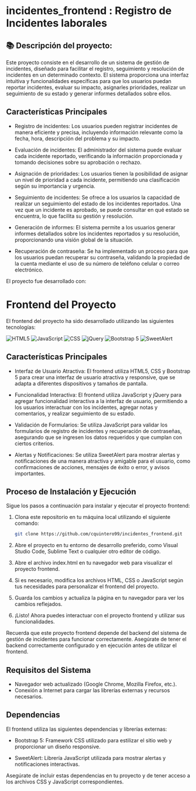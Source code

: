 # incidentes_frontend : Registro de Incidentes laborales 

## 📚 Descripción del proyecto:
Este proyecto consiste en el desarrollo de un sistema de gestión de incidentes, diseñado para facilitar el registro, seguimiento y resolución de incidentes en un determinado contexto. El sistema proporciona una interfaz intuitiva y funcionalidades específicas para que los usuarios puedan reportar incidentes, evaluar su impacto, asignarles prioridades, realizar un seguimiento de su estado y generar informes detallados sobre ellos.

## Características Principales

- Registro de incidentes: Los usuarios pueden registrar incidentes de manera eficiente y precisa, incluyendo información relevante como la fecha, hora, descripción del problema y su impacto.

- Evaluación de incidentes: El administrador del sistema puede evaluar cada incidente reportado, verificando la información proporcionada y tomando decisiones sobre su aprobación o rechazo.

- Asignación de prioridades: Los usuarios tienen la posibilidad de asignar un nivel de prioridad a cada incidente, permitiendo una clasificación según su importancia y urgencia.

- Seguimiento de incidentes: Se ofrece a los usuarios la capacidad de realizar un seguimiento del estado de los incidentes reportados. Una vez que un incidente es aprobado, se puede consultar en qué estado se encuentra, lo que facilita su gestión y resolución.

- Generación de informes: El sistema permite a los usuarios generar informes detallados sobre los incidentes reportados y su resolución, proporcionando una visión global de la situación.

- Recuperación de contraseña: Se ha implementado un proceso para que los usuarios puedan recuperar su contraseña, validando la propiedad de la cuenta mediante el uso de su número de teléfono celular o correo electrónico.



El proyecto fue desarrollado con:
# Frontend del Proyecto

El frontend del proyecto ha sido desarrollado utilizando las siguientes tecnologías:

![HTML5](https://img.shields.io/badge/HTML5-E34F26?style=for-the-badge&logo=html5&logoColor=white)
![JavaScript](https://img.shields.io/badge/JavaScript-F7DF1E?style=for-the-badge&logo=javascript&logoColor=black)
![CSS](https://img.shields.io/badge/CSS-1572B6?style=for-the-badge&logo=css3&logoColor=white)
![jQuery](https://img.shields.io/badge/jQuery-0769AD?style=for-the-badge&logo=jquery&logoColor=white)
![Bootstrap 5](https://img.shields.io/badge/Bootstrap-7952B3?style=for-the-badge&logo=bootstrap&logoColor=white)
![SweetAlert](https://img.shields.io/badge/SweetAlert-8B5CF6?style=for-the-badge&logo=sweetalert&logoColor=white)

## Características Principales

- Interfaz de Usuario Atractiva: El frontend utiliza HTML5, CSS y Bootstrap 5 para crear una interfaz de usuario atractiva y responsive, que se adapta a diferentes dispositivos y tamaños de pantalla.

- Funcionalidad Interactiva: El frontend utiliza JavaScript y jQuery para agregar funcionalidad interactiva a la interfaz de usuario, permitiendo a los usuarios interactuar con los incidentes, agregar notas y comentarios, y realizar seguimiento de su estado.

- Validación de Formularios: Se utiliza JavaScript para validar los formularios de registro de incidentes y recuperación de contraseñas, asegurando que se ingresen los datos requeridos y que cumplan con ciertos criterios.

- Alertas y Notificaciones: Se utiliza SweetAlert para mostrar alertas y notificaciones de una manera atractiva y amigable para el usuario, como confirmaciones de acciones, mensajes de éxito o error, y avisos importantes.

## Proceso de Instalación y Ejecución

Sigue los pasos a continuación para instalar y ejecutar el proyecto frontend:

1. Clona este repositorio en tu máquina local utilizando el siguiente comando:

   ```bash
   git clone https://github.com/cquintero99/incidentes_frontend.git
   ```
2. Abre el proyecto en tu entorno de desarrollo preferido, como Visual Studio Code, Sublime Text o cualquier otro editor de código.

3. Abre el archivo index.html en tu navegador web para visualizar el proyecto frontend.

4. Si es necesario, modifica los archivos HTML, CSS o JavaScript según tus necesidades para personalizar el frontend del proyecto.

5. Guarda los cambios y actualiza la página en tu navegador para ver los cambios reflejados.

6. ¡Listo! Ahora puedes interactuar con el proyecto frontend y utilizar sus funcionalidades.

Recuerda que este proyecto frontend depende del backend del sistema de gestión de incidentes para funcionar correctamente. Asegúrate de tener el backend correctamente configurado y en ejecución antes de utilizar el frontend.

## Requisitos del Sistema
- Navegador web actualizado (Google Chrome, Mozilla Firefox, etc.).
- Conexión a Internet para cargar las librerías externas y recursos necesarios.

## Dependencias

El frontend utiliza las siguientes dependencias y librerías externas:

- Bootstrap 5: Framework CSS utilizado para estilizar el sitio web y proporcionar un diseño responsive.

- SweetAlert: Librería JavaScript utilizada para mostrar alertas y notificaciones interactivas.

Asegúrate de incluir estas dependencias en tu proyecto y de tener acceso a los archivos CSS y JavaScript correspondientes.



